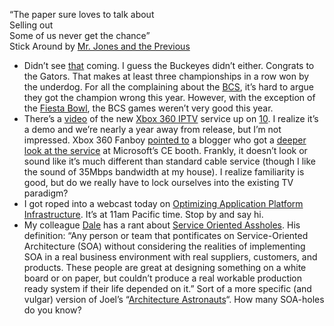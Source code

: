 “The paper sure loves to talk about\
Selling out\
Some of us never get the chance”\
Stick Around by [Mr. Jones and the
Previous](http://www.olywa.net/previous/)

-   Didn’t see
    [that](http://scores.espn.go.com/ncf/recap?gameId=270080194) coming.
    I guess the Buckeyes didn’t either. Congrats to the Gators. That
    makes at least three championships in a row won by the underdog. For
    all the complaining about the [BCS](http://www.bcsfootball.org/),
    it’s hard to argue they got the champion wrong this year. However,
    with the exception of the [Fiesta
    Bowl](http://sports.espn.go.com/ncf/bowls06/bowls?game=fiesta), the
    BCS games weren’t very good this year.
-   There’s a
    [video](http://onten.net/Blogs/tina/you-heard-it-people-carbon-is-real/)
    of the new [Xbox 360
    IPTV](http://www.xbox.com/en-US/community/events/ces2007/microsoftintegratesiptvsoftwareplatform.htm)
    service up on [10](http://onten.net). I realize it’s a demo and
    we’re nearly a year away from release, but I’m not impressed. Xbox
    360 Fanboy [pointed
    to](http://www.xbox360fanboy.com/2007/01/09/rumor-xbox-iptv-may-not-be-so-grand/)
    a blogger who got a [deeper look at the
    service](http://thunor.spaces.live.com/blog/cns!71C238B5E0E3724D!149.entry)
    at Microsoft’s CE booth. Frankly, it doesn’t look or sound like it’s
    much different than standard cable service (though I like the sound
    of 35Mbps bandwidth at my house). I realize familiarity is good, but
    do we really have to lock ourselves into the existing TV paradigm?
-   I got roped into a webcast today on [Optimizing Application Platform
    Infrastructure](http://msevents.microsoft.com/CUI/WebCastEventDetails.aspx?EventID=1032321927&EventCategory=4&culture=en-US&CountryCode=US).
    It’s at 11am Pacific time. Stop by and say hi.
-   My colleague [Dale](http://halfmybrain.spaces.live.com) has a rant
    about [Service Oriented
    Assholes](http://halfmybrain.spaces.live.com/Blog/cns!DF6CA820250998D2!271.entry).
    His definition: “Any person or team that pontificates on
    Service-Oriented Architecture (SOA) without considering the
    realities of implementing SOA in a real business environment with
    real suppliers, customers, and products. These people are great at
    designing something on a white board or on paper, but couldn’t
    produce a real workable production ready system if their life
    depended on it.” Sort of a more specific (and vulgar) version of
    Joel’s “[Architecture
    Astronauts](http://www.joelonsoftware.com/articles/fog0000000018.html)“.
    How many SOA-holes do you know?

